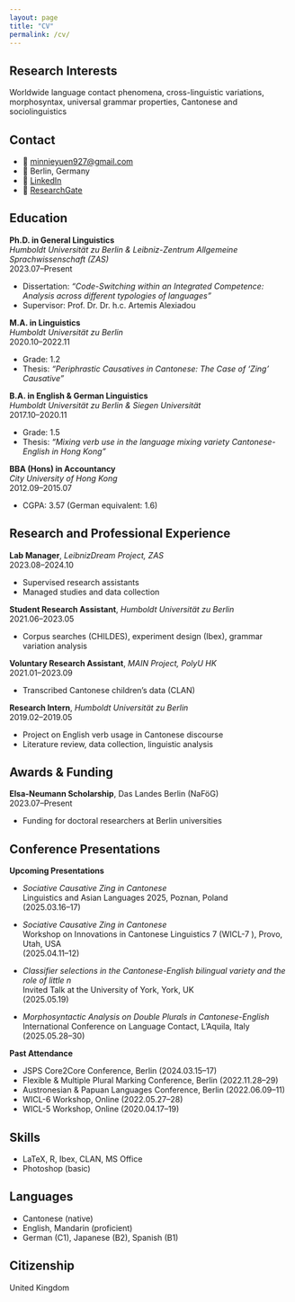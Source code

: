 ```yaml
---
layout: page
title: "CV"
permalink: /cv/
---
```


## Research Interests

Worldwide language contact phenomena, cross-linguistic variations, morphosyntax, universal grammar properties, Cantonese and sociolinguistics

## Contact

- 📧 [minnieyuen927@gmail.com](mailto:minnieyuen927@gmail.com)  
- 📍 Berlin, Germany  
- 🔗 [LinkedIn](https://linkedin.com/in/minnie-pui-yee-yuen)  
- 🔗 [ResearchGate](https://researchgate.net/profile/Pui_Yee_Yuen)  

## Education

**Ph.D. in General Linguistics**  
*Humboldt Universität zu Berlin & Leibniz-Zentrum Allgemeine Sprachwissenschaft (ZAS)*  
2023.07–Present  
- Dissertation: *“Code-Switching within an Integrated Competence: Analysis across different typologies of languages”*  
- Supervisor: Prof. Dr. Dr. h.c. Artemis Alexiadou

**M.A. in Linguistics**  
*Humboldt Universität zu Berlin*  
2020.10–2022.11  
- Grade: 1.2  
- Thesis: *“Periphrastic Causatives in Cantonese: The Case of ‘Zing’ Causative”*

**B.A. in English & German Linguistics**  
*Humboldt Universität zu Berlin & Siegen Universität*  
2017.10–2020.11  
- Grade: 1.5  
- Thesis: *“Mixing verb use in the language mixing variety Cantonese-English in Hong Kong”*

**BBA (Hons) in Accountancy**  
*City University of Hong Kong*  
2012.09–2015.07  
- CGPA: 3.57 (German equivalent: 1.6)

## Research and Professional Experience

**Lab Manager**, *LeibnizDream Project, ZAS*  
2023.08–2024.10  
- Supervised research assistants  
- Managed studies and data collection

**Student Research Assistant**, *Humboldt Universität zu Berlin*  
2021.06–2023.05  
- Corpus searches (CHILDES), experiment design (Ibex), grammar variation analysis

**Voluntary Research Assistant**, *MAIN Project, PolyU HK*  
2021.01–2023.09  
- Transcribed Cantonese children’s data (CLAN)

**Research Intern**, *Humboldt Universität zu Berlin*  
2019.02–2019.05  
- Project on English verb usage in Cantonese discourse  
- Literature review, data collection, linguistic analysis

## Awards & Funding

**Elsa-Neumann Scholarship**, Das Landes Berlin (NaFöG)  
2023.07–Present  
- Funding for doctoral researchers at Berlin universities

## Conference Presentations

**Upcoming Presentations**  
- *Sociative Causative Zing in Cantonese*  
  Linguistics and Asian Languages 2025, Poznan, Poland  
  (2025.03.16–17)

- *Sociative Causative Zing in Cantonese*  
  Workshop on Innovations in Cantonese Linguistics 7 (WICL-7 ), Provo, Utah, USA  
  (2025.04.11–12)

- *Classifier selections in the Cantonese-English bilingual variety and the role of little n*  
  Invited Talk at the University of York, York, UK  
  (2025.05.19)

- *Morphosyntactic Analysis on Double Plurals in Cantonese-English*  
  International Conference on Language Contact, L’Aquila, Italy  
  (2025.05.28–30)

**Past Attendance**  
- JSPS Core2Core Conference, Berlin (2024.03.15–17)  
- Flexible & Multiple Plural Marking Conference, Berlin (2022.11.28–29)  
- Austronesian & Papuan Languages Conference, Berlin (2022.06.09–11)  
- WICL-6 Workshop, Online (2022.05.27–28)  
- WICL-5 Workshop, Online (2020.04.17–19)

## Skills

- LaTeX, R, Ibex, CLAN, MS Office  
- Photoshop (basic)

## Languages

- Cantonese (native)  
- English, Mandarin (proficient)  
- German (C1), Japanese (B2), Spanish (B1)

## Citizenship

United Kingdom
